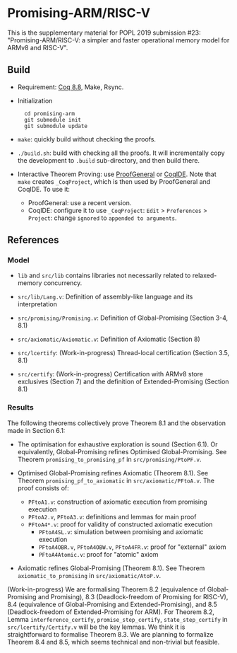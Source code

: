 # Promising-ARM/RISC-V

This is the supplementary material for POPL 2019 submission #23: "Promising-ARM/RISC-V: a simpler
and faster operational memory model for ARMv8 and RISC-V".

## Build

- Requirement: [Coq 8.8](https://coq.inria.fr/download), Make, Rsync.

- Initialization

        cd promising-arm
        git submodule init
        git submodule update

- `make`: quickly build without checking the proofs.

- `./build.sh`: build with checking all the proofs.  It will incrementally copy the development to
  `.build` sub-directory, and then build there.

- Interactive Theorem Proving: use [ProofGeneral](https://proofgeneral.github.io/) or
  [CoqIDE](https://coq.inria.fr/download).  Note that `make` creates `_CoqProject`, which is then
  used by ProofGeneral and CoqIDE. To use it:
    + ProofGeneral: use a recent version.
    + CoqIDE: configure it to use `_CoqProject`: `Edit` > `Preferences` > `Project`: change
      `ignored` to `appended to arguments`.

## References

### Model

- `lib` and `src/lib` contains libraries not necessarily related to relaxed-memory concurrency.

- `src/lib/Lang.v`: Definition of assembly-like language and its interpretation

- `src/promising/Promising.v`: Definition of Global-Promising (Section 3-4, 8.1)

- `src/axiomatic/Axiomatic.v`: Definition of Axiomatic (Section 8)

- `src/lcertify`: (Work-in-progress) Thread-local certification (Section 3.5, 8.1)

- `src/certify`: (Work-in-progress) Certification with ARMv8 store exclusives (Section 7) and the
  definition of Extended-Promising (Section 8.1)

### Results

The following theorems collectively prove Theorem 8.1 and the observation made in Section 6.1:

- The optimisation for exhaustive exploration is sound (Section 6.1).  Or equivalently,
  Global-Promising refines Optimised Global-Promising.  See Theorem `promising_to_promising_pf` in
  `src/promising/PtoPF.v`.

- Optimised Global-Promising refines Axiomatic (Theorem 8.1).  See Theorem
  `promising_pf_to_axiomatic` in `src/axiomatic/PFtoA.v`. The proof consists of:

    + `PFtoA1.v`: construction of axiomatic execution from promising execution
    + `PFtoA2.v`, `PFtoA3.v`: definitions and lemmas for main proof
    + `PFtoA4*.v`: proof for validity of constructed axiomatic execution
        * `PFtoA4SL.v`: simulation between promising and axiomatic execution
        * `PFtoA4OBR.v`, `PFtoA4OBW.v`, `PFtoA4FR.v`: proof for "external" axiom
        * `PFtoA4Atomic.v`: proof for "atomic" axiom

- Axiomatic refines Global-Promising (Theorem 8.1).  See Theorem `axiomatic_to_promising` in
  `src/axiomatic/AtoP.v`.


(Work-in-progress) We are formalising Theorem 8.2 (equivalence of Global-Promising and Promising),
8.3 (Deadlock-freedom of Promising for RISC-V), 8.4 (equivalence of Global-Promising and
Extended-Promising), and 8.5 (Deadlock-freedom of Extended-Promising for ARM).  For Theorem 8.2,
Lemma `interference_certify`, `promise_step_certify`, `state_step_certify` in
`src/lcertify/Certify.v` will be the key lemmas.  We think it is straightforward to formalise
Theorem 8.3.  We are planning to formalize Theorem 8.4 and 8.5, which seems technical and
non-trivial but feasible.
